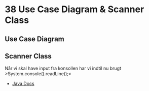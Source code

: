 # 38 Use Case Diagram & Scanner Class

## Use Case Diagram



## Scanner Class
Når vi skal have input fra konsollen har vi indtil nu brugt >System.console().readLine();<
* [Java Docs](https://docs.oracle.com/javase/7/docs/api/java/util/Scanner.html)
